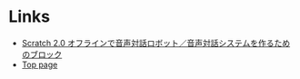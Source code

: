 # Links

- [Scratch 2.0 オフラインで音声対話ロボット／音声対話システムを作るためのブロック](https://memakura.github.io/dialogsystem)
- [Top page](https://memakura.github.io)
